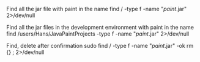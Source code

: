Find all the jar file with paint in the name
find / -type f -name "*paint*.jar" 2>/dev/null


Find all the jar files in the development environment with paint in the name
find /users/Hans/JavaPaintProjects -type f -name "*paint*.jar" 2>/dev/null

Find, delete after confirmation
sudo find / -type f -name "*paint*.jar" -ok rm {} \; 2>/dev/null